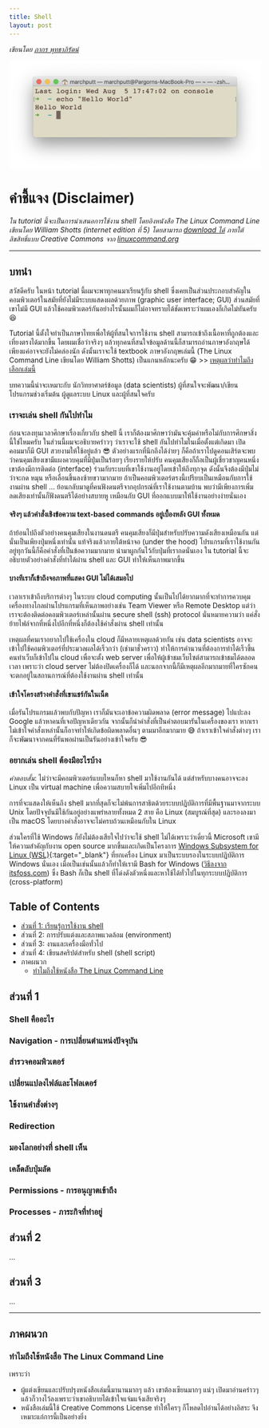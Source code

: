 ```yaml
---
title: Shell
layout: post
---
```


_เขียนโดย [ภากร พุทธาภิรัตน์](https://pargorn.puttapirat.com)_

![Terminal GUI](img/shell-hello-world.png)

# คำชี้แจง (Disclaimer)
*ใน tutorial นี้จะเป็นการนำเสนอการใช้งาน shell โดยอิงหนังสือ The Linux Command Line เขียนโดย William Shotts (internet edition ที่ 5) โดยสามารถ [download ได้](http://linuxcommand.org/tlcl.php) ภายใต้ลิขสิทธิ์แบบ Creative Commons จาก [linuxcommand.org](http://linuxcommand.org)*

---  
## บทนำ
สวัสดีครับ ในหน้า tutorial นี้ผมจะพาทุกคนมาเรียนรู้กับ shell ซึ่งเคยเป็นส่วนประกอบสำคัญในคอมพิวเตอร์ในสมัยที่ยังไม่มีระบบแสดงผลด้วยภาพ (graphic user interface; GUI) ส่วนสมัยที่เขาไม่มี GUI แล้วใช้คอมพิวเตอร์กันอย่างไรนั้นผมก็ไม่อาจทราบได้ชัดเพราะว่าผมเองก็เกิดไม่ทันครับ :laughing:   

Tutorial นี้ตั้งใจทำเป็นภาษาไทยเพื่อให้ผู้ที่สนใจการใช้งาน shell สามารถเข้าถึงเนื้อหาที่ถูกต้องและเที่ยงตรงได้มากขึ้น โดยผมเชื่อว่าจริงๆ แล้วทุกคนที่สนใจข้อมูลด้านนี้ก็สามารถอ่านภาษาอังกฤษได้เพียงแค่อาจจะยังไม่คล่องนัก ดังนั้นเราจะใช้ textbook ภาษาอังกฤษเล่มนี้ (The Linux Command Line เขียนโดย William Shotts) เป็นแกนหลักนะครับ :grin: >> [เหตุผลว่าทำไมถึงเลือกเล่มนี้](#ทำไมถึงใช้หนังสือ-the-linux-command-line)  

บทความนี้น่าจะเหมาะกับ นักวิทยาศาตร์ข้อมูล (data scientists) ผู้ที่สนใจจะพัฒนา/เขียนโปรแกรมช่วงเริ่มต้น ผู้ดูแลระบบ Linux และผู้ที่สนใจครับ

### เราจะเล่น shell กันไปทำไม
ก่อนจะลงทุนเวลาศึกษาเรื่องเกี่ยวกับ shell นี้ เราก็ต้องมาศึกษาว่ามันจะคุ้มค่าหรือไม่กับการศึกษาสิ่งนี้ใช่ไหมครับ ในส่วนนี้ผมจะอธิบายคร่าวๆ ว่าเราจะใช้ shell กันไปทำไมในเมื่อตั้งแต่เกิดมา เปิดคอมมาก็มี GUI สวยงามให้ใช้อยู่แล้ว :sunglasses: ตัวอย่างแรกที่นึกถึงได้ง่ายๆ ก็คือถ้าเราไปดูคอนเสิร์ตจะพบว่าคนคุมเสียงเขามีแผงควบคุมที่มีปุ่มเป็นร้อยๆ เรียงรายให้ปรับ คนคุมเสียงก็ถือเป็นผู้เชี่ยวชาญคนหนึ่ง เขาต้องมีการติดต่อ (interface) ร่วมกับระบบที่เขาใช้งานอยู่โดยเข้าให้ถึงทุกจุด ดังนั้นจึงต้องมีปุ่มไม่ว่าจะกด หมุน หรือเลื่อนขึ้นลงซ้ายขวามากมาย ถ้าเป็นคอมพิวเตอร์ตรงนี้เปรียบเป็นเหมือนกับการใช้งานผ่าน shell ... ย้อนกลับมาดูที่คนฟังดนตรีจากอุปกรณ์ที่เราใช้งานตามบ้าน พบว่ามีเพียงการเพิ่มลดเสียงเท่านั้นก็ฟังดนตรีได้อย่างสบายหู เหมือนกับ GUI ที่ออกแบบมาให้ใช้งานอย่างง่ายนั่นเอง

#### จริงๆ แล้วคำสั่งเชิงข้อความ text-based commands อยู่เบื้องหลัง GUI ทั้งหมด
ถ้าย้อนไปถึงตัวอย่างคนคุมเสียงในงานดนตรี คนคุมเสียงก็มีปุ่มสำหรับปรับความดังเสียงเหมือนกัน แต่นั่นเป็นเพียงปุ่มหนึ่งเท่านั้น แท้จริงแล้วภายใต้หน้าจอ (under the hood) โปรแกรมที่เราใช้งานกันอยู่ทุกวันนี้ก็คือคำสั่งที่เป็นข้อความมากมาย นำมาผูกกันไว้กับปุ่มที่เรากดนั่นเอง ใน tutorial นี้จะอธิบายตัวอย่างคำสั่งที่ทำได้ผ่าน shell และ GUI ทำให้เห็นภาพมากขึ้น

#### บางทีเราก็เข้าถึงจอภาพที่แสดง GUI ไม่ได้เสมอไป
เวลาเราเข้าถึงบริการต่างๆ ในระบบ cloud computing นั้นเป็นไปได้ยากมากที่จะทำการควบคุมเครื่องทางไกลผ่านโปรแกรมที่เห็นภาพอย่างเช่น Team Viewer หรือ Remote Desktop แต่ว่าเราจะต้องติดต่อคอมพิวเตอร์เหล่านั้นผ่าน secure shell (ssh) protocol นั่นหมายความว่า แค่สั่งย้ายไฟล์จากที่หนึ่งไปอีกที่หนึ่งก็ต้องใช้คำสั่งผ่าน shell เท่านั้น  

เหตุผลที่คนเราอยากไปใช้เครื่องใน cloud ก็มีหลายเหตุผลด้วยกัน เช่น data scientists อาจจะเข้าไปใช้คอมพิวเตอร์ที่ประมวลผลได้เร็วกว่า (เช่ามาชั่วคราว) ทำให้การคำนวนที่ต้องการทำได้เร็วขึ้น คนทำเว็บก็เข้าไปใน cloud เพื่อจะตั้ง web server เพื่อให้ผู้เข้าชมเว็บไซต์สามารถเข้าชมได้ตลอดเวลา เพราะว่า cloud server ไม่ต้องปิดเครื่องก็ได้ และนอกจากนี้ก็มีเหตุผลอีกมากมายที่ใครซักคนจะตกอยู่ในสถานการณ์ที่ต้องใช้งานผ่าน shell เท่านั้น

#### เข้าใจโครงสร้างคำสั่งที่เขาแชร์กันในเน็ต
เมื่อรันโปรแกรมแล้วพบกับปัญหา เราก็มันจะเอาข้อความผิดพลาด (error message) ไปแปะลง Google แล้วหาคนที่เจอปัญหาเดียวกัน จากนั้นก็นำคำสั่งที่เป็นคำตอบมารันในเครื่องของเรา หากเราไม่เข้าใจคำสั่งเหล่านั้นก็อาจทำให้เกิดข้อผิดพลาดอื่นๆ ตามมาอีกมากมาย :sweat_smile: ถ้าเราเข้าใจคำสั่งต่างๆ เราก็จะพัฒนาจากคนที่รันพอผ่านเป็นรันอย่างเข้าใจครับ :sunglasses:  

### อยากเล่น shell ต้องมีอะไรบ้าง
_คำตอบสั้น_: ไม่ว่าจะมีคอมพิวเตอร์แบบไหนก็หา shell มาใช้งานกันได้ แต่สำหรับบางคนอาจจะลง Linux เป็น virtual machine เพื่อความสบายใจเพิ่มไปอีกทีหนึ่ง  

การที่จะแสดงให้เห็นถึง shell มากที่สุดก็จะไม่พ้นการสาธิตด้วยระบบปฎิบัติการที่มีพื้นฐานมาจากระบบ Unix โดยปัจจุบันมีใช้กันอยู่อย่างแพร่หลายทั้งหมด 2 สาย คือ Linux (สมบูรณ์ที่สุด) และรองลงมาเป็น macOS โดยบางคำสั่งอาจจะไม่ครบถ้วนเหมือนกับใน Linux  

ส่วนใครที่ใช้ Windows ก็ยังไม่ต้องเสียใจไปว่าจะใช้ shell ไม่ได้เพราะว่าเดี่ยวนี้ Microsoft เขามีให้ความสำคัญกับงาน open source มากขึ้นและเกิดเป็นโครงการ [Windows Subsystem for Linux (WSL)](https://docs.microsoft.com/en-us/windows/wsl/install-win10){:target="_blank"} ที่ยกเครื่อง Linux มาเป็นระบบรองในระบบปฎิบัติการ Windows นั่นเอง เมื่อเป็นเช่นนั้นแล้วก็ทำให้เรามี Bash for Windows ([วิธีลงจาก itsfoss.com](https://itsfoss.com/install-bash-on-windows/)) ซึ่ง Bash ก็เป็น shell ที่โด่งดังตัวหนึ่งและหาใช้ได้ทั่วไปในทุกระบบปฎิบัติการ (cross-platform)  

## Table of Contents
- [ส่วนที่ 1: เรียนรู้การใช้งาน shell ](#ส่วนที่-1)
- ส่วนที่ 2: การปรับแต่งและสภาพแวดล้อม (environment)
- ส่วนที่ 3: งานและเครื่องมือทั่วไป
- ส่วนที่ 4: เขียนสคริปต์สำหรับ shell (shell script)
- ภาคผนวก
  - [ทำไมถึงใช้หนังสือ The Linux Command Line](#ทำไมถึงใช้หนังสือ-the-linux-command-line)


## ส่วนที่ 1
### Shell คืออะไร


### Navigation - การเปลี่ยนตำแหน่งปัจจุบัน


### สำรวจคอมพิวเตอร์

### เปลี่ยนแปลงไฟล์และโฟลเดอร์

### ใช้งานคำสั่งต่างๆ

### Redirection

### มองโลกอย่างที่ shell เห็น

### เคล็ดลับปุ่มลัด

### Permissions - การอนุญาตเข้าถึง

### Processes - ภาระกิจที่ทำอยู่

## ส่วนที่ 2

...

## ส่วนที่ 3

...

---

## ภาคผนวก

### ทำไมถึงใช้หนังสือ The Linux Command Line
เพราะว่า
- ผู้แต่งเขียนและปรับปรุงหนังสือเล่มนี้มานานมากๆ แล้ว เขาต้องเซียนมากๆ แน่ๆ เปิดมาอ่านคร่าวๆ แล้วก็วางไว้ลงเพราะว่าเขาอธิบายได้เข้าใจแจ่มแจ้งเสียจริงๆ
- หนังสือเล่มนี้ใช้ Creative Commons License ทำให้ใครๆ ก็โหลดไปอ่านได้อย่างอิสระ จึงเหมาะแก่การนี้เป็นอย่างยิ่ง
